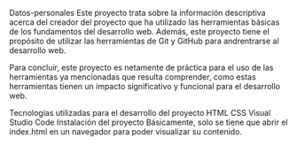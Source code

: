 Datos-personales
Este proyecto trata sobre la información descriptiva acerca del creador del proyecto que ha utilizado las herramientas básicas de los fundamentos del desarrollo web.
Además, este proyecto tiene el propósito de utilizar las herramientas de Git y GitHub para andrentrarse al desarrollo web.

Para concluir, este proyecto es netamente de práctica para el uso de las herramientas ya mencionadas que resulta comprender, como estas herramientas tienen un impacto significativo y funcional para el desarrollo web.

Tecnologías utilizadas para el desarrollo del proyecto
HTML
CSS
Visual Studio Code
Instalación del proyecto
Básicamente, solo se tiene que abrir el index.html en un navegador para poder visualizar su contenido.
